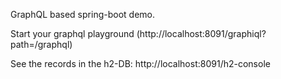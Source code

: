 GraphQL based spring-boot demo.

Start your graphql playground (http://localhost:8091/graphiql?path=/graphql)

See the records in the h2-DB:
http://localhost:8091/h2-console